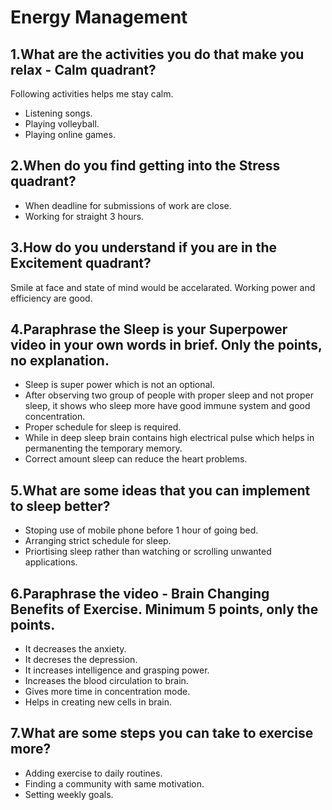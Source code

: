 # Energy Management
## 1.What are the activities you do that make you relax - Calm quadrant?
Following activities helps me stay calm.
* Listening songs.
* Playing volleyball.
* Playing online games.


## 2.When do you find getting into the Stress quadrant?
* When deadline for submissions of work are close.
* Working for straight 3 hours.

## 3.How do you understand if you are in the Excitement quadrant?
Smile at face and state of mind would be accelarated. Working power and efficiency are good.

## 4.Paraphrase the Sleep is your Superpower video in your own words in brief. Only the points, no explanation.
* Sleep is super power which is not an optional.
* After observing two group of people with proper sleep and not proper sleep, it shows who sleep more have good immune system and good concentration.
* Proper schedule for sleep is required.
* While in deep sleep brain contains high electrical pulse which helps in permanenting the temporary memory.
* Correct amount sleep can reduce the heart problems.

## 5.What are some ideas that you can implement to sleep better?
* Stoping use of mobile phone before 1 hour of going bed.
* Arranging strict schedule for sleep.
* Priortising sleep rather than watching or scrolling unwanted applications.


## 6.Paraphrase the video - Brain Changing Benefits of Exercise. Minimum 5 points, only the points.
* It decreases the anxiety.
* It decreses the depression.
* It increases intelligence and grasping power.
* Increases the blood circulation to brain.
* Gives more time in concentration mode.
* Helps in creating new cells in brain.


## 7.What are some steps you can take to exercise more?
* Adding exercise to daily routines.
* Finding a community with same motivation.
* Setting weekly goals.
